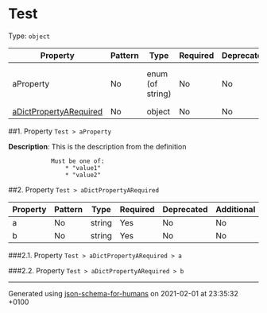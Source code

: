 # Test
Type: `object`

| Property | Pattern | Type | Required | Deprecated | Additional | Description |
| -------- | ------- | ---- | -------- | ---------- | ---------- | ----------- |
|aProperty|No|enum (of string)|No|No| No|This is the description from the definition|
| [aDictPropertyARequired](#aDictPropertyARequired)|No|object|No|No| No||

##<a name="aProperty"></a>1.  Property `Test > aProperty`

**Description**:  This is the description from the definition

                Must be one of:
                    * "value1"
                    * "value2"

##<a name="aDictPropertyARequired"></a>2.  Property `Test > aDictPropertyARequired`

| Property | Pattern | Type | Required | Deprecated | Additional | Description |
| -------- | ------- | ---- | -------- | ---------- | ---------- | ----------- |
|a|No|string|Yes|No| No||
|b|No|string|Yes|No| No||

###<a name="aDictPropertyARequired_a"></a>2.1.  Property `Test > aDictPropertyARequired > a`

###<a name="aDictPropertyARequired_b"></a>2.2.  Property `Test > aDictPropertyARequired > b`

----------------------------------------------------------------------------------------------------------------------------
Generated using [json-schema-for-humans](https://github.com/coveooss/json-schema-for-humans) on 2021-02-01 at 23:35:32 +0100